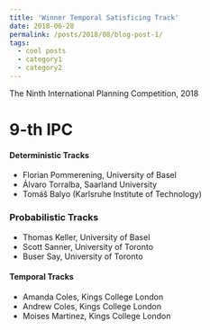 ```yaml
---
title: 'Winner Temporal Satisficing Track'
date: 2018-06-28
permalink: /posts/2018/08/blog-post-1/
tags:
  - cool posts
  - category1
  - category2
---
```


The Ninth International Planning Competition, 2018

9-th IPC
======

#### Deterministic Tracks
- Florian Pommerening, University of Basel
- Álvaro Torralba, Saarland University
- Tomáš Balyo (Karlsruhe Institute of Technology)
### Probabilistic Tracks
- Thomas Keller, University of Basel
- Scott Sanner, University of Toronto
- Buser Say, University of Toronto
#### Temporal Tracks
- Amanda Coles, Kings College London
- Andrew Coles, Kings College London
- Moises Martinez, Kings College London
